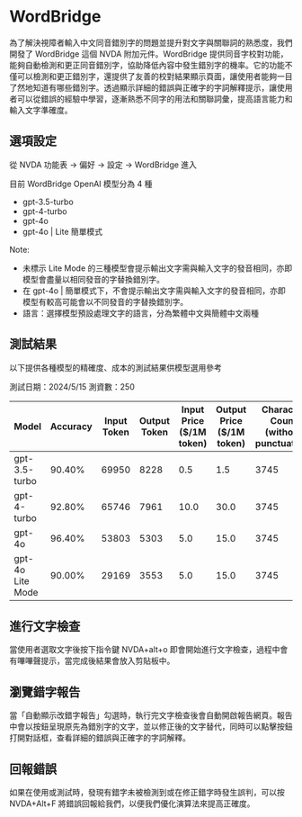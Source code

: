 # WordBridge

為了解決視障者輸入中文同音錯別字的問題並提升對文字與關聯詞的熟悉度，我們開發了 WordBridge 這個 NVDA 附加元件。WordBridge 提供同音字校對功能，能夠自動檢測和更正同音錯別字，協助降低內容中發生錯別字的機率。它的功能不僅可以檢測和更正錯別字，還提供了友善的校對結果顯示頁面，讓使用者能夠一目了然地知道有哪些錯別字。透過顯示詳細的錯誤與正確字的字詞解釋提示，讓使用者可以從錯誤的經驗中學習，逐漸熟悉不同字的用法和關聯詞彙，提高語言能力和輸入文字準確度。

## 選項設定

從 NVDA 功能表 -> 偏好 -> 設定 -> WordBridge 進入

目前 WordBridge OpenAI 模型分為 4 種

* gpt-3.5-turbo
* gpt-4-turbo
* gpt-4o
* gpt-4o | Lite 簡單模式

Note:

* 未標示 Lite Mode 的三種模型會提示輸出文字需與輸入文字的發音相同，亦即模型會盡量以相同發音的字替換錯別字。
* 在 gpt-4o | 簡單模式下，不會提示輸出文字需與輸入文字的發音相同，亦即模型有較高可能會以不同發音的字替換錯別字。
* 語言：選擇模型預設處理文字的語言，分為繁體中文與簡體中文兩種

## 測試結果

以下提供各種模型的精確度、成本的測試結果供模型選用參考

測試日期：2024/5/15
測資數：250

| Model | Accuracy | Input Token | Output Token | Input Price ($/1M token) | Output Price ($/1M token) | Character Count (without punctuation) | Price ($) / 1k Character |
| --- | --- | --- | --- | --- | --- | --- | --- |
| gpt-3.5-turbo | 90.40% | 69950 | 8228 | 0.5 | 1.5 | 3745 | 0.0126 |
| gpt-4-turbo | 92.80% | 65746 | 7961 | 10.0 | 30.0 | 3745 | 0.2393 |
| gpt-4o | 96.40% | 53803 | 5303 | 5.0 | 15.0 | 3745 | 0.0931 |
| gpt-4o Lite Mode | 90.00% | 29169 | 3553 | 5.0 | 15.0 | 3745 | 0.0532 |

## 進行文字檢查

當使用者選取文字後按下指令鍵 NVDA+alt+o 即會開始進行文字檢查，過程中會有嗶嗶聲提示，當完成後結果會放入剪貼板中。

## 瀏覽錯字報告

當「自動顯示改錯字報告」勾選時，執行完文字檢查後會自動開啟報告網頁。報告中會以按鈕呈現原先為錯別字的文字，並以修正後的文字替代，同時可以點擊按鈕打開對話框，查看詳細的錯誤與正確字的字詞解釋。

## 回報錯誤

如果在使用或測試時，發現有錯字未被檢測到或在修正錯字時發生誤判，可以按 NVDA+Alt+F 將錯誤回報給我們，以便我們優化演算法來提高正確度。
